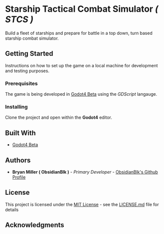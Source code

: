 # Starship Tactical Combat Simulator *( STCS )*
Build a fleet of starships and prepare for battle in a top down, turn based starship combat simulator.

## Getting Started
Instructions on how to set up the game on a local machine for development and testing purposes.

### Prerequisites
The game is being developed in [Godot4 Beta](https://godotengine.org) using the *GDScript* langauge.

### Installing
Clone the project and open within the **Godot4** editor.

## Built With
* [Godot4 Beta](https://godotengine.org)

## Authors
* **Bryan Miller ( ObsidianBlk )** - *Primary Developer* - [ObsidianBlk's Github Profile](https://github.com/ObsidianBlk)

## License
This project is licensed under the [MIT License](https://mit-license.org/) - see the [LICENSE.md](./LICENSE.md) file for details

## Acknowledgments

